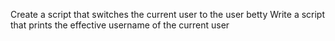 Create a script that switches the current user to the user betty
Write a script that prints the effective username of the current user
